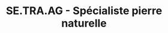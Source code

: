 ---
title: "SE.TRA.AG - Spécialiste pierre naturelle"
url: /eysines/se-tra-ag-specialiste-pierre-naturelle/
shop: à faire soi-même
---